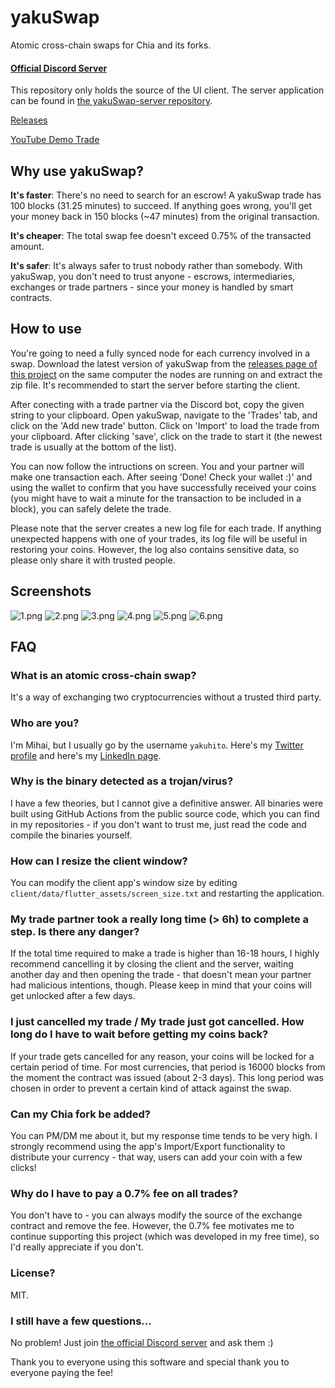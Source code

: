 # yakuSwap
Atomic cross-chain swaps for Chia and its forks.

#### [Official Discord Server](https://discord.gg/yNVNvQyYXn)

This repository only holds the source of the UI client. The server application can be found in [the yakuSwap-server repository](https://github.com/Yakuhito/yakuSwap-server).

[Releases](https://github.com/Yakuhito/yakuSwap/releases)

[YouTube Demo Trade](https://youtu.be/3iAqYNNq-h8)

## Why use yakuSwap?

**It's faster**: There's no need to search for an escrow! A yakuSwap trade has 100 blocks (31.25 minutes) to succeed. If anything goes wrong, you'll get your money back in 150 blocks (~47 minutes) from the original transaction.

**It's cheaper**: The total swap fee doesn't exceed 0.75% of the transacted amount.

**It's safer**: It's always safer to trust nobody rather than somebody. With yakuSwap, you don't need to trust anyone - escrows, intermediaries, exchanges or trade partners - since your money is handled by smart contracts.

## How to use
You're going to need a fully synced node for each currency involved in a swap. Download the latest version of yakuSwap from the [releases page of this project](https://github.com/Yakuhito/yakuSwap/releases) on the same computer the nodes are running on and extract the zip file. It's recommended to start the server before starting the client.

After conecting with a trade partner via the Discord bot, copy the given string to your clipboard. Open yakuSwap, navigate to the 'Trades' tab, and click on the 'Add new trade' button. Click on 'Import' to load the trade from your clipboard. After clicking 'save', click on the trade to start it (the newest trade is usually at the bottom of the list).

You can now follow the intructions on screen. You and your partner will make one transaction each. After seeing 'Done! Check your wallet :)' and  using the wallet to confirm that you have successfully received your coins (you might have to wait a minute for the transaction to be included in a block), you can safely delete the trade.

Please note that the server creates a new log file for each trade. If anything unexpected happens with one of your trades, its log file will be useful in restoring your coins. However, the log also contains sensitive data, so please only share it with trusted people.

## Screenshots
![1.png](/screenshots/1.png?raw=true "Currencies View")
![2.png](/screenshots/2.png?raw=true "Trades View")
![3.png](/screenshots/3.png?raw=true "Edit Currency")
![4.png](/screenshots/4.png?raw=true "Edit Trade 1")
![5.png](/screenshots/5.png?raw=true "Edit Trade 2")
![6.png](/screenshots/6.png?raw=true "Trade View")

## FAQ
### What is an atomic cross-chain swap?
It's a way of exchanging two cryptocurrencies without a trusted third party.

### Who are you?
I'm Mihai, but I usually go by the username `yakuhito`. Here's my [Twitter profile](https://twitter.com/yakuh1t0) and here's my [LinkedIn page](https://ro.linkedin.com/in/mihai-dancaescu-668a2a177).

### Why is the binary detected as a trojan/virus?
I have a few theories, but I cannot give a definitive answer. All binaries were built using GitHub Actions from the public source code, which you can find in my repositories - if you don't want to trust me, just read the code and compile the binaries yourself.

### How can I resize the client window?
You can modify the client app's window size by editing `client/data/flutter_assets/screen_size.txt` and restarting the application.

### My trade partner took a really long time (> 6h) to complete a step. Is there any danger?
If the total time required to make a trade is higher than 16-18 hours, I highly recommend cancelling it by closing the client and the server, waiting another day and then opening the trade - that doesn't mean your partner had malicious intentions, though. Please keep in mind that your coins will get unlocked after a few days.

### I just cancelled my trade / My trade just got cancelled. How long do I have to wait before getting my coins back?
If your trade gets cancelled for any reason, your coins will be locked for a certain period of time. For most currencies, that period is 16000 blocks from the moment the contract was issued (about 2-3 days). This long period was chosen in order to prevent a certain kind of attack against the swap.

### Can my Chia fork be added?
You can PM/DM me about it, but my response time tends to be very high. I strongly recommend using the app's Import/Export functionality to distribute your currency - that way, users can add your coin with a few clicks!


### Why do I have to pay a 0.7% fee on all trades?
You don't have to - you can always modify the source of the exchange contract and remove the fee. However, the 0.7% fee motivates me to continue supporting this project (which was developed in my free time), so I'd really appreciate if you don't.

### License?
MIT.

### I still have a few questions...
No problem! Just join [the official Discord server](https://discord.gg/yNVNvQyYXn) and ask them :)

Thank you to everyone using this software and special thank you to everyone paying the fee!
